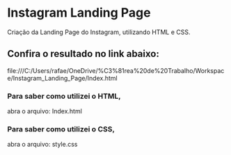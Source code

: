 # Instagram Landing Page

Criação da Landing Page do Instagram, utilizando HTML e CSS.


## Confira o resultado no link abaixo:
file:///C:/Users/rafae/OneDrive/%C3%81rea%20de%20Trabalho/Workspace/Instagram_Landing_Page/Index.html


### Para saber como utilizei o HTML,
abra o arquivo: Index.html

### Para saber como utilizei o CSS,
abra o arquivo: style.css
